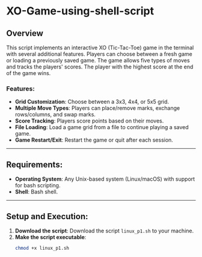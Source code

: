 # XO-Game-using-shell-script


## Overview
This script implements an interactive XO (Tic-Tac-Toe) game in the terminal with several additional features. Players can choose between a fresh game or loading a previously saved game. The game allows five types of moves and tracks the players' scores. The player with the highest score at the end of the game wins.

### Features:
- **Grid Customization**: Choose between a 3x3, 4x4, or 5x5 grid.
- **Multiple Move Types**: Players can place/remove marks, exchange rows/columns, and swap marks.
- **Score Tracking**: Players score points based on their moves.
- **File Loading**: Load a game grid from a file to continue playing a saved game.
- **Game Restart/Exit**: Restart the game or quit after each session.

---

## Requirements:
- **Operating System**: Any Unix-based system (Linux/macOS) with support for bash scripting.
- **Shell**: Bash shell.

---

## Setup and Execution:
1. **Download the script**: Download the script `linux_p1.sh` to your machine.
2. **Make the script executable**:
   ```bash
   chmod +x linux_p1.sh

